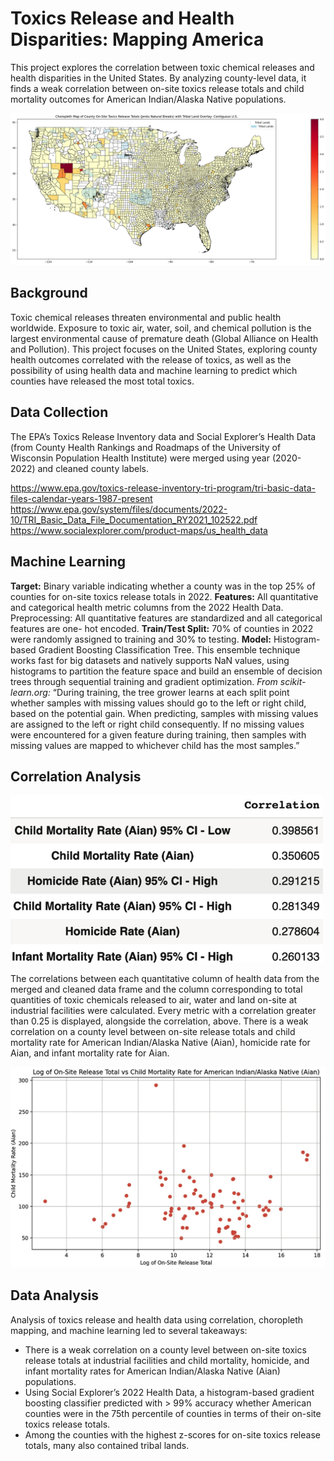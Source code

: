 # Toxics Release and Health Disparities: Mapping America

 This project explores the correlation between toxic chemical releases and health disparities in the United States. By analyzing county-level data, it finds a weak correlation between on-site toxics release totals and child mortality outcomes for American Indian/Alaska Native populations.

![Choropleth Map of County On-Site Toxics Release Totals (Jenks Natural Breaks) with Tribal Land Overlay - Contiguous U.S.](Assets/ChoroplethMap.png)

## Background
Toxic chemical releases threaten environmental and public health worldwide. Exposure to toxic air, water, soil, and chemical pollution is the largest environmental cause of premature death (Global Alliance on Health and Pollution). This project focuses on the United States, exploring county health outcomes correlated with the release of toxics, as well as the possibility of using health data and machine learning to predict which counties have released the most total toxics.

## Data Collection
The EPA’s Toxics Release Inventory data and Social Explorer’s Health Data (from County Health Rankings and Roadmaps of the University of Wisconsin Population Health Institute) were merged using year (2020-2022) and cleaned county labels.

https://www.epa.gov/toxics-release-inventory-tri-program/tri-basic-data-files-calendar-years-1987-present
https://www.epa.gov/system/files/documents/2022-10/TRI_Basic_Data_File_Documentation_RY2021_102522.pdf
https://www.socialexplorer.com/product-maps/us_health_data

## Machine Learning
**Target:** Binary variable indicating whether a county was in the top 25% of counties for on-site toxics release totals in 2022.
**Features:** All quantitative and categorical health metric columns from the 2022 Health Data. Preprocessing: All quantitative features are standardized and all categorical features are one- hot encoded.
**Train/Test Split:** 70% of counties in 2022 were randomly assigned to training and 30% to testing.
**Model:** Histogram-based Gradient Boosting Classification Tree. This ensemble technique works fast for big datasets and natively supports NaN
values, using histograms to partition the feature space and build an ensemble of decision trees through sequential training and gradient optimization.
*From scikit-learn.org:* “During training, the tree grower learns at each split point whether samples with missing values should go to the left or right child, based on the potential gain. When predicting, samples with missing values are assigned to the left or right child consequently. If no missing values were encountered for a given feature during training, then samples with missing values are mapped to whichever child has the most samples.”

## Correlation Analysis

<img src="Assets/CorrelationTable.jpg" alt="Choropleth Map of County On-Site Toxics Release Totals (Jenks Natural Breaks) with Tribal Land Overlay - Contiguous U.S." width="500">

The correlations between each quantitative column of health data from the merged and cleaned data frame and the column corresponding to total quantities of toxic chemicals released to air, water and land on-site at industrial facilities were calculated. Every metric with a correlation greater than 0.25 is displayed, alongside the correlation, above. There is a weak correlation on a county level between on-site release totals and child mortality rate for American Indian/Alaska Native (Aian), homicide rate for Aian, and infant mortality rate for Aian.

![Choropleth Map of County On-Site Toxics Release Totals (Jenks Natural Breaks) with Tribal Land Overlay - Contiguous U.S.](Assets/ChildMortalityRate.jpg)

## Data Analysis
Analysis of toxics release and health data using correlation, choropleth mapping, and machine learning led to several takeaways:
- There is a weak correlation on a county level between on-site toxics release totals at industrial facilities and child mortality, homicide, and infant mortality rates for American Indian/Alaska Native (Aian) populations.
- Using Social Explorer’s 2022 Health Data, a histogram-based gradient boosting classifier predicted with > 99% accuracy whether American counties were in the 75th percentile of counties in terms of their on-site toxics release totals.
- Among the counties with the highest z-scores for on-site toxics release totals, many also contained tribal lands.

